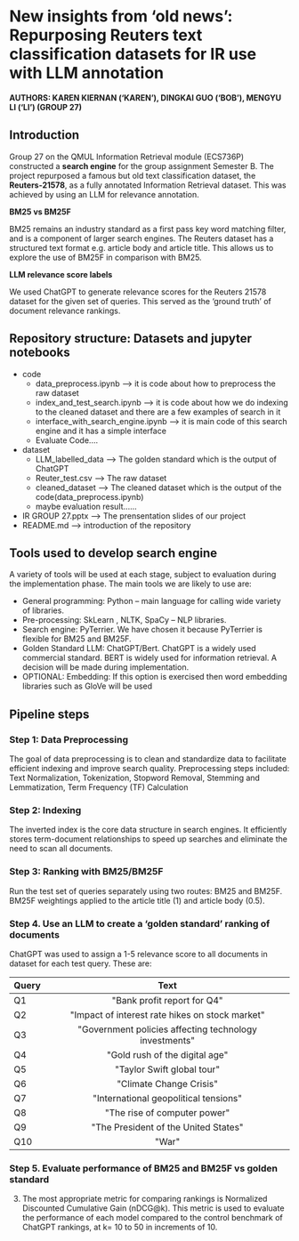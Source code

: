 # New insights from ‘old news’: Repurposing Reuters text classification datasets for IR use with LLM annotation
**AUTHORS: KAREN KIERNAN (‘KAREN’), DINGKAI GUO (‘BOB’), MENGYU LI (‘LI’) (GROUP 27)**

## Introduction 
Group 27 on the QMUL Information Retrieval module (ECS736P) constructed a **search engine** for the group assignment Semester B. The project
repurposed a famous but old text classification dataset, the **Reuters-21578**, as a fully annotated 
Information Retrieval dataset. This was achieved by using an LLM for relevance annotation.

**BM25 vs BM25F**

BM25 remains an industry standard as a first pass key word matching filter, and is a component of larger 
search engines. The Reuters dataset has a structured text format e.g. article body and article title. This 
allows us to explore the use of BM25F in comparison with BM25.

**LLM relevance score labels**

We used ChatGPT to generate relevance scores for the Reuters 21578 dataset for the given set of 
queries. This served as the ‘ground truth’ of document relevance rankings. 


## Repository structure: Datasets and jupyter notebooks
 - code
   * data_preprocess.ipynb --> it is code about how to preprocess the raw dataset
   * index_and_test_search.ipynb --> it is code about how we do indexing to the cleaned dataset and there are a few examples of search in it
   * interface_with_search_engine.ipynb --> it is main code of this search engine and it has a simple interface
   * Evaluate Code....
 - dataset
   * LLM_labelled_data --> The golden standard which is the output of ChatGPT
   * Reuter_test.csv --> The raw dataset
   * cleaned_dataset --> The cleaned dataset which is the output of the code(data_preprocess.ipynb)
   * maybe evaluation result......
 - IR GROUP 27.pptx --> The prensentation slides of our project
 - README.md --> introduction of the repository

## Tools used to develop search engine
A variety of tools will be used at each stage, subject to evaluation during the implementation phase. The 
main tools we are likely to use are:
* General programming: Python – main language for calling wide variety of libraries.
* Pre-processing: SkLearn , NLTK, SpaCy – NLP libraries.
* Search engine: PyTerrier. We have chosen it because PyTerrier is flexible for BM25 and BM25F.
* Golden Standard LLM: ChatGPT/Bert. ChatGPT is a widely used commercial standard. BERT is widely 
used for information retrieval. A decision will be made during implementation.
* OPTIONAL: Embedding: If this option is exercised then word embedding libraries such as GloVe will be used

## Pipeline steps
### Step 1: Data Preprocessing
The goal of data preprocessing is to clean and standardize data to facilitate efficient indexing and 
improve search quality. Preprocessing steps included: Text Normalization, Tokenization, Stopword Removal, Stemming and Lemmatization, Term Frequency (TF) Calculation

### Step 2: Indexing
The inverted index is the core data structure in search engines. It efficiently stores term-document 
relationships to speed up searches and eliminate the need to scan all documents.

### Step 3: Ranking with BM25/BM25F
Run the test set of queries separately using two routes: BM25 and BM25F. BM25F weightings applied to the article title (1) and article body (0.5).


### Step 4. Use an LLM to create a ‘golden standard’ ranking of documents
ChatGPT was used to assign a 1-5 relevance score to all documents in dataset for each test query. These are:

<center>

| Query   |      Text      |
|----------|:-------------:|
| Q1 |  "Bank profit report for Q4" |
| Q2 |    "Impact of interest rate hikes on stock market"   |
| Q3 | "Government policies affecting technology investments" |
| Q4 |  "Gold rush of the digital age"|
| Q5 |    "Taylor Swift global tour"   |
| Q6 | "Climate Change Crisis" |
| Q7 |  "International geopolitical tensions" |
| Q8 |    "The rise of computer power"   |
| Q9 | "The President of the United States" |
| Q10 | "War" |
</center>


### Step 5. Evaluate performance of BM25 and BM25F vs golden standard
3. The most appropriate metric for comparing rankings is Normalized Discounted Cumulative Gain 
(nDCG@k). This metric is used to evaluate the performance of each model compared to the 
control benchmark of ChatGPT rankings, at k= 10 to 50 in increments of 10.
